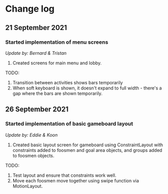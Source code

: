 # Change log

## 21 September 2021 
### Started implementation of menu screens
*Update by: Bernard & Tristan*
1. Created screens for main menu and lobby.

TODO:
1. Transition between activities shows bars temporarily
2. When soft keyboard is shown, it doesn't expand to full width - there's a gap where the bars are shown temporarily.

## 26 September 2021
### Started implementation of basic gameboard layout
*Update by: Eddie & Koon*
1. Created basic layout screen for gameboard using ConstraintLayout with constraints added to foosmen and goal area objects, and groups added to foosmen objects.

TODO:
1. Test layout and ensure that constraints work well.
2. Move each foosmen move together using swipe function via MotionLayout.